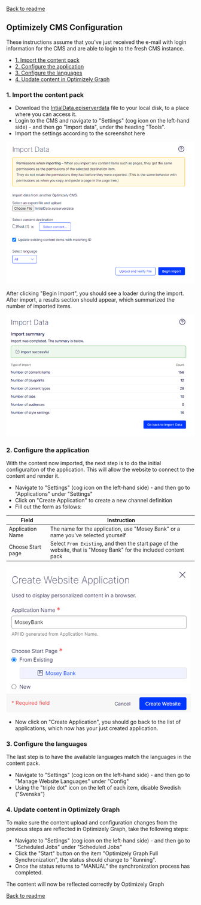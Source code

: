 [Back to readme](../README.md)
## Optimizely CMS Configuration <!-- omit in toc -->
These instructions assume that you've just received the e-mail with login information for the CMS and are able to login to the fresh CMS instance.

- [1. Import the content pack](#1-import-the-content-pack)
- [2. Configure the application](#2-configure-the-application)
- [3. Configure the languages](#3-configure-the-languages)
- [4. Update content in Optimizely Graph](#4-update-content-in-optimizely-graph)

### 1. Import the content pack

- Download the [IntialData.episerverdata](../InitialData.episerverdata) file to your local disk, to a place where you can access it.
- Login to the CMS and navigate to "Settings" (cog icon on the left-hand side) - and then go "Import data", under the heading "Tools".
- Import the settings according to the screenshot here

![Alt text](./cms-import.png "Import settings")

After clicking "Begin Import", you should see a loader during the import. After import, a results section should appear, which summarized the number of imported items.

![Alt text](./cms-import-success.png "Import successful")

### 2. Configure the application
With the content now imported, the next step is to do the initial configuraiton of the application. This will allow the website to connect to the content and render it.

- Navigate to "Settings" (cog icon on the left-hand side) - and then go to "Applications" under "Settings"
- Click on "Create Application" to create a new channel definition
- Fill out the form as follows:


| Field | Instruction |
| - | - |
| Application Name | The name for the application, use "Mosey Bank" or a name you've selected yourself
| Choose Start page | Select `From Existing`, and then the start page of the website, that is "Mosey Bank" for the included content pack |

![Alt text](./cms-site1.png "Create website")

- Now click on "Create Application", you should go back to the list of applications, which now has your just created application.

### 3. Configure the languages
The last step is to have the available languages match the languages in the content pack.

- Navigate to "Settings" (cog icon on the left-hand side) - and then go to "Manage Website Languages" under "Config"
- Using the "triple dot" icon on the left of each item, disable Swedish ("Svenska")

### 4. Update content in Optimizely Graph
To make sure the content upload and configuration changes from the previous steps are reflected in Optimizely Graph, take the following steps:

- Navigate to "Settings" (cog icon on the left-hand side) - and then go to "Scheduled Jobs" under "Scheduled Jobs"
- Click the "Start" button on the item "Optimizely Graph Full Synchronization", the status should change to "Running".
- Once the status returns to "MANUAL" the synchronization process has completed.

The content will now be reflected correctly by Optimizely Graph

[Back to readme](../README.md)